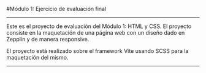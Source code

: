 #Módulo 1: Ejercicio de evaluación final

---

Este es el proyecto de evaluación del Módulo 1: HTML y CSS.
El proyecto consiste en la maquetación de una página web con un diseño dado en Zepplin y de manera responsive.

El proyecto está realizado sobre el framework Vite usando SCSS para la maquetación del mismo.

---
